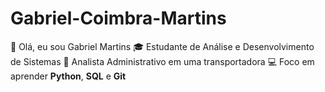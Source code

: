 # Gabriel-Coimbra-Martins
👋 Olá, eu sou Gabriel Martins    🎓 Estudante de Análise e Desenvolvimento de Sistemas   💼 Analista Administrativo em uma transportadora   💻 Foco em aprender **Python**, **SQL** e **Git**

